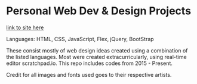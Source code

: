 # Personal Web Dev & Design Projects

[link to site here](https://kristen-foong.github.io/pp-webdev/)

Languages: HTML, CSS, JavaScript, Flex, jQuery, BootStrap

These consist mostly of web design ideas created using a combination of the listed languages. Most were created extracurricularly, using real-time editor scratchpad.io. This repo includes codes from 2015 - Present.

Credit for all images and fonts used goes to their respective artists.
